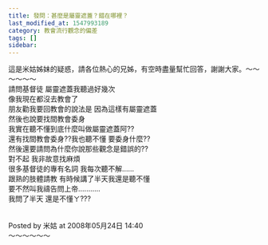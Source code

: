 ```yaml
---
title: 發問：甚麼是屬靈遮蓋？錯在哪裡？
last_modified_at: 1547993189
category: 教會流行觀念的偏差
tags: []
sidebar: 
---
```


<p>這是米姑姊妹的疑惑，請各位熱心的兄姊，有空時盡量幫忙回答，謝謝大家。<!--more-->～～～～～～<br/>請問基督徒 屬靈遮蓋我聽過好幾次<br/>像我現在都沒去教會了<br/>朋友勸我要回教會的說法是 因為這樣有屬靈遮蓋<br/>然後也說要找間教會委身<br/>我實在聽不懂到底什麼叫做屬靈遮蓋阿??<br/>還有找間教會委身??我也聽不懂 要委身什麼??<br/>然後還要請問為什麼你說那些觀念是錯誤的??<br/>對不起 我非故意找麻煩<br/>很多基督徒的專有名詞 我每次聽不解......<br/>跟熟的肢體請教 有時候講了半天我還是聽不懂<br/>要不然叫我禱告問上帝...........<br/>我問了半天 還是不懂ㄚ???<br/><br/><br/>Posted by 米姑 at 2008年05月24日 14:40 <br/>～～～～～～</p>